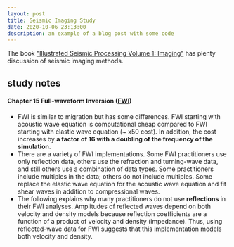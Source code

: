 ```yaml
---
layout: post
title: Seismic Imaging Study
date: 2020-10-06 23:13:00
description: an example of a blog post with some code
---
```


The book ["Illustrated Seismic Processing Volume 1: Imaging"](https://library.seg.org/doi/10.1190/1.9781560803621) has plenty discussion of seismic imaging methods.

## study notes

#### Chapter 15 Full-waveform Inversion ([FWI](https://www.slim.eos.ubc.ca/research/inversion))
- FWI is similar to migration but has some differences. FWI starting with acoustic wave equation is computational cheap compared to FWI starting with elastic wave equation (~ x50 cost). In addition, the cost increases by **a factor of 16 with a doubling of the frequency of the simulation**.
- There are a variety of FWI implementations. Some FWI
practitioners use only reflection data, others use the refraction
and turning-wave data, and still others use a
combination of data types. Some practitioners include
multiples in the data; others do not include multiples.
Some replace the elastic wave equation for the acoustic
wave equation and fit shear waves in addition to compressional
waves. 
- The following explains why many practitioners do not use **reflections** in their FWI analyses. Amplitudes of reflected waves depend on both velocity and density models because reflection coefficients are a function of a product of velocity and density (impedance). Thus, using reflected-wave data for FWI suggests that this implementation models both velocity and density.